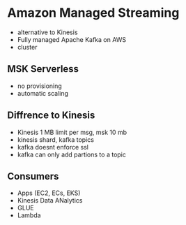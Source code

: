 # Amazon Managed Streaming
- alternative to Kinesis
- Fully managed Apache Kafka on AWS
- cluster

## MSK Serverless
- no provisioning
- automatic scaling

## Diffrence to Kinesis
- Kinesis 1 MB limit per msg, msk 10 mb
- kinesis shard, kafka topics
- kafka doesnt enforce ssl
- kafka can only add partions to a topic

## Consumers
- Apps (EC2, ECs, EKS)
- Kinesis Data ANalytics
- GLUE
- Lambda